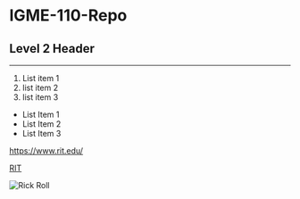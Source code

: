 # IGME-110-Repo
## Level 2 Header
---
1. List item 1
2. list item 2
3. list item 3
- List Item 1
- List Item 2
- List Item 3

https://www.rit.edu/

[RIT](https://www.rit.edu/)

![Rick Roll](https://static.wikia.nocookie.net/fansekai/images/1/1d/HA_HA_HA_HA.jpg/revision/latest/scale-to-width-down/240?cb=20220807225343)
